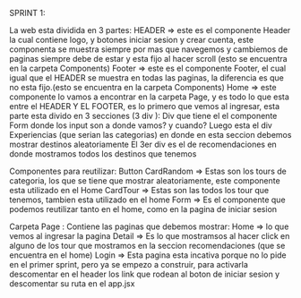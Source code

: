 SPRINT 1:

La web esta dividida en 3 partes:
HEADER  => este es el componente Header la cual contiene logo, y botones iniciar sesion y crear cuenta, este componenta se muestra siempre por
mas que navegemos y cambiemos de paginas siempre debe de estar y esta fijo al hacer scroll  (esto se encuentra en la carpeta Components)
Footer => este es el componente Footer, el cual igual que el HEADER se muestra en todas las paginas, la diferencia es que no esta fijo.(esto se encuentra en la carpeta Components)
Home => este componente lo vamos a encontrar en la carpeta Page, y es todo lo que esta entre el HEADER Y EL FOOTER, es lo primero  que vemos al ingresar, esta parte esta divido en 3 secciones (3 div ):
Div que tiene el el componente Form donde los input son a donde vamos? y cuando?
Luego esta el div Experiencias (que serian las categorias) en donde en esta seccion debemos mostrar destinos aleatoriamente
El 3er div es el de recomendaciones en donde mostramos todos los destinos que tenemos

Componentes para reutilizar:
Button 
CardRandom => Estas son los tours de categoria, los que se tiene que mostrar aleatoriamente, este componente esta utilizado en el Home 
CardTour => Estas son las todos los tour que tenemos, tambien esta utilizado en el home
Form => Es el componente que podemos reutilizar tanto en el home, como en la pagina de iniciar sesion

Carpeta Page :
Contiene las paginas que debemos mostrar:
Home => lo que vemos al ingresar la pagina
Detail => Es lo que mostramsos al hacer click en alguno de los tour que mostramos en la seccion recomendaciones (que se encuentra en el home)
Login => Esta pagina esta incativa porque no lo pide en el primer sprint, pero ya se empezo a construir, para activarla descomentar en el header los link que rodean al boton de iniciar sesion y descomentar su ruta en el app.jsx 